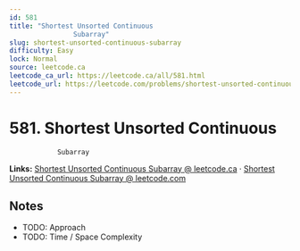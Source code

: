 ```yaml
--- 
id: 581
title: "Shortest Unsorted Continuous
                Subarray"
slug: shortest-unsorted-continuous-subarray
difficulty: Easy
lock: Normal
source: leetcode.ca
leetcode_ca_url: https://leetcode.ca/all/581.html
leetcode_url: https://leetcode.com/problems/shortest-unsorted-continuous-subarray/
---
```


# 581. Shortest Unsorted Continuous
                Subarray

**Links:** [Shortest Unsorted Continuous
                Subarray @ leetcode.ca](https://leetcode.ca/all/581.html) · [Shortest Unsorted Continuous
                Subarray @ leetcode.com](https://leetcode.com/problems/shortest-unsorted-continuous-subarray/)

## Notes
- TODO: Approach
- TODO: Time / Space Complexity
